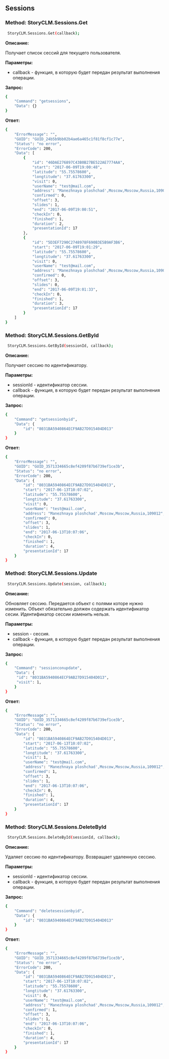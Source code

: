 ## Sessions

### Method: StoryCLM.Sessions.Get

```sh
 StoryCLM.Sessions.Get(callback);
```
**Описание:**

Получает список сессий для текущего пользователя.

**Параметры:**

* callback - функция, в которую будет передан результат выполнения операции.

**Запрос:**
```sh
{
    "Command": "getsessions",
    "Data": {}
}
```
**Ответ:**
```sh
{
	"ErrorMessage": "",
	"GUID": "GUID_24b5b9bb02b4ae6a465c1f81f8cf1c77e",
	"Status": "no error",
	"ErrorCode": 200,
	"Data": [
		{
			"id": "46DAE276897C43B0B27BE522AE7774AA",
			"start": "2017-06-09T19:00:48",
			"latitude": "55.75578600",
			"longtitude": "37.61763300",
			"visit": 0,
			"userName": "test@mail.com",
			"address": "Manezhnaya ploshchad',Moscow,Moscow,Russia,109012",
			"confirmed": 0,
			"offset": 3,
			"slides": 1,
			"end": "2017-06-09T19:00:51",
			"checkIn": 0,
			"finished": 1,
			"duration": 2,
			"presentationId": 17
		},
		{
			"id": "5D3EF7290C2748978F690B3E5B9AF3B6",
			"start": "2017-06-09T19:01:29",
			"latitude": "55.75578600",
			"longtitude": "37.61763300",
			"visit": 0,
			"userName": "test@mail.com",
			"address": "Manezhnaya ploshchad',Moscow,Moscow,Russia,109012",
			"confirmed": 0,
			"offset": 3,
			"slides": 0,
			"end": "2017-06-09T19:01:33",
			"checkIn": 0,
			"finished": 1,
			"duration": 3,
			"presentationId": 17
		}
	]
}
```
### Method: StoryCLM.Sessions.GetById

```sh
 StoryCLM.Sessions.GetById(sessionId, callback);
```
**Описание:**

Получает сессию по идентификатору.

**Параметры:**

* sessionId - идентификатор сессии.
* callback - функция, в которую будет передан результат выполнения операции.

**Запрос:**
```sh
{
    "Command": "getsessionbyid",
    "Data": {
        "id": "8031BA5940864ECF9AB27D915404D013"
    }
}
```
**Ответ:**
```sh
{
	"ErrorMessage": "",
	"GUID": "GUID_3571334665c8ef4209f87b6739ef1ce3b",
	"Status": "no error",
	"ErrorCode": 200,
	"Data": {
		"id": "8031BA5940864ECF9AB27D915404D013",
		"start": "2017-06-13T10:07:02",
		"latitude": "55.75578600",
		"longtitude": "37.61763300",
		"visit": 0,
		"userName": "test@mail.com",
		"address": "Manezhnaya ploshchad',Moscow,Moscow,Russia,109012",
		"confirmed": 0,
		"offset": 3,
		"slides": 1,
		"end": "2017-06-13T10:07:06",
		"checkIn": 0,
		"finished": 1,
		"duration": 4,
		"presentationId": 17
	}
}
```
### Method: StoryCLM.Sessions.Update

```sh
 StoryCLM.Sessions.Update(session, callback);
```
**Описание:**

Обновляет сессию. Передается объект с полями которе нужно изменить. Объект обязательно должен содержать идентификатор сесии. Идентификатор сессии изменить нельзя.

**Параметры:**

* session -  сессия.
* callback - функция, в которую будет передан результат выполнения операции.

**Запрос:**
```sh
{
    "Command": "sessionconupdate",
    "Data": {
	 "id": "8031BA5940864ECF9AB27D915404D013",
	 "visit": 1,
    }
}
```
**Ответ:**
```sh
{
	"ErrorMessage": "",
	"GUID": "GUID_3571334665c8ef4209f87b6739ef1ce3b",
	"Status": "no error",
	"ErrorCode": 200,
	"Data": {
		"id": "8031BA5940864ECF9AB27D915404D013",
		"start": "2017-06-13T10:07:02",
		"latitude": "55.75578600",
		"longtitude": "37.61763300",
		"visit": 1,
		"userName": "test@mail.com",
		"address": "Manezhnaya ploshchad',Moscow,Moscow,Russia,109012",
		"confirmed": 1,
		"offset": 3,
		"slides": 1,
		"end": "2017-06-13T10:07:06",
		"checkIn": 0,
		"finished": 1,
		"duration": 4,
		"presentationId": 17
	}
}
```
### Method: StoryCLM.Sessions.DeleteById

```sh
 StoryCLM.Sessions.DeleteById(sessionId, callback);
```
**Описание:**

Удаляет сессию по идентификатору. Возвращает удаленную сессию.

**Параметры:**

* sessionId - идентификатор сессии.
* callback - функция, в которую будет передан результат выполнения операции.

**Запрос:**
```sh
{
    "Command": "deletesessionbyid",
    "Data": {
        "id": "8031BA5940864ECF9AB27D915404D013"
    }
}
```
**Ответ:**
```sh
{
	"ErrorMessage": "",
	"GUID": "GUID_3571334665c8ef4209f87b6739ef1ce3b",
	"Status": "no error",
	"ErrorCode": 200,
	"Data": {
		"id": "8031BA5940864ECF9AB27D915404D013",
		"start": "2017-06-13T10:07:02",
		"latitude": "55.75578600",
		"longtitude": "37.61763300",
		"visit": 0,
		"userName": "test@mail.com",
		"address": "Manezhnaya ploshchad',Moscow,Moscow,Russia,109012",
		"confirmed": 1,
		"offset": 3,
		"slides": 1,
		"end": "2017-06-13T10:07:06",
		"checkIn": 0,
		"finished": 1,
		"duration": 4,
		"presentationId": 17
	}
}
```